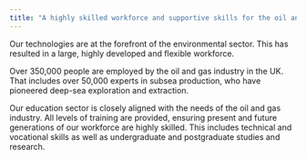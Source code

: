 ```yaml
---
title: "A highly skilled workforce and supportive skills for the oil and gas sector"
---
```

Our technologies are at the forefront of the environmental sector. This has resulted in a large, highly developed and flexible workforce. 

Over 350,000 people are employed by the oil and gas industry in the UK. That includes over 50,000 experts in subsea production, who have pioneered deep-sea exploration and extraction. 

Our education sector is closely aligned with the needs of the oil and gas industry. All levels of training are provided, ensuring present and future generations of our workforce are highly skilled. This includes technical and vocational skills as well as undergraduate and postgraduate studies and research.   
